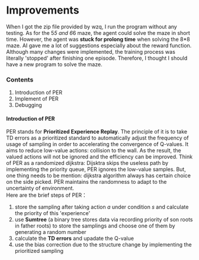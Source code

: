 # Improvements

When I got the zip file provided by wzq, I run the program without any testing. 
As for the 5*5 and 6*6 maze, the agent could solve the maze in short time. However, the agent was **stuck for prolong time** when solving the 8*8 maze.
AI gave me a lot of suggestions especially about the reward function. Although many changes were implemented, the training process was literally 'stopped' after finishing one episode.
Therefore, I thought I should have a new program to solve the maze.

### Contents
1. Introduction of PER
2. Implement of PER
3. Debugging

#### Introduction of PER
PER stands for **Prioritized Experience Replay**. 
The principle of it is to take TD errors as a prioritized standard to automatically adjust the frequency of usage of sampling in order to accelerating the convergence of Q-values.
It aims to reduce low-value actions: collision to the wall. As the result, the valued actions will not be ignored and the efficiency can be improved.
Think of PER as a randomized dijkstra: Dijsktra skips the useless path by implementing the priority queue, PER ignores the low-value samples. But, one thing needs to be mention: dijkstra algorithm always has certain choice on the side picked. PER maintains the randomness to adapt to the uncertainty of environment.\
Here are the brief steps of PER：
1. store the sampling after taking action *a* under condition *s* and calculate the priority of this 'experience'
2. use **Sumtree** (a binary tree stores data via recording priority of son roots in father roots) to store the samplings and choose one of them by generating a random number
3. calculate the **TD errors** and upadate the Q-value
4. use the bias correction due to the structure change by implementing the prioritized sampling

